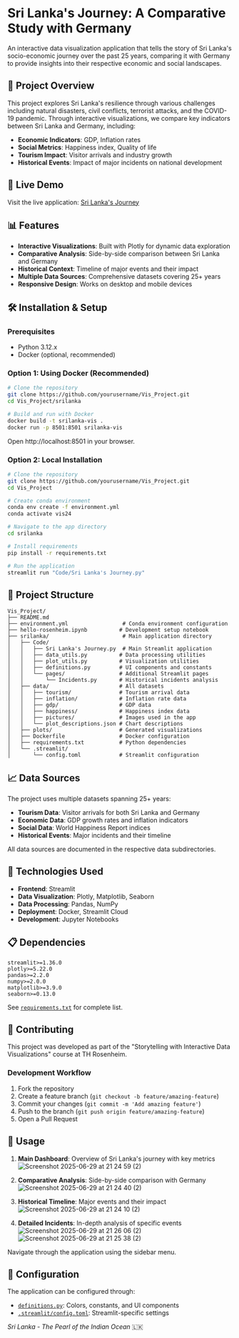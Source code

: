 # Sri Lanka's Journey: A Comparative Study with Germany


An interactive data visualization application that tells the story of Sri Lanka's socio-economic journey over the past 25 years, comparing it with Germany to provide insights into their respective economic and social landscapes.

## 🌟 Project Overview

This project explores Sri Lanka's resilience through various challenges including natural disasters, civil conflicts, terrorist attacks, and the COVID-19 pandemic. Through interactive visualizations, we compare key indicators between Sri Lanka and Germany, including:

- **Economic Indicators**: GDP, Inflation rates
- **Social Metrics**: Happiness index, Quality of life
- **Tourism Impact**: Visitor arrivals and industry growth
- **Historical Events**: Impact of major incidents on national development

## 🚀 Live Demo

Visit the live application: [Sri Lanka's Journey](visproject-c5hjgjg9wm6t3oleevh7fy.streamlit.app/)

## 📊 Features

- **Interactive Visualizations**: Built with Plotly for dynamic data exploration
- **Comparative Analysis**: Side-by-side comparison between Sri Lanka and Germany
- **Historical Context**: Timeline of major events and their impact
- **Multiple Data Sources**: Comprehensive datasets covering 25+ years
- **Responsive Design**: Works on desktop and mobile devices

## 🛠️ Installation & Setup

### Prerequisites

- Python 3.12.x
- Docker (optional, recommended)

### Option 1: Using Docker (Recommended)

```bash
# Clone the repository
git clone https://github.com/yourusername/Vis_Project.git
cd Vis_Project/srilanka

# Build and run with Docker
docker build -t srilanka-vis .
docker run -p 8501:8501 srilanka-vis
```

Open http://localhost:8501 in your browser.

### Option 2: Local Installation

```bash
# Clone the repository
git clone https://github.com/yourusername/Vis_Project.git
cd Vis_Project

# Create conda environment
conda env create -f environment.yml
conda activate vis24

# Navigate to the app directory
cd srilanka

# Install requirements
pip install -r requirements.txt

# Run the application
streamlit run "Code/Sri Lanka's Journey.py"
```

## 📁 Project Structure

```
Vis_Project/
├── README.md
├── environment.yml                 # Conda environment configuration
├── hello-rosenheim.ipynb          # Development setup notebook
├── srilanka/                       # Main application directory
│   ├── Code/
│   │   ├── Sri Lanka's Journey.py  # Main Streamlit application
│   │   ├── data_utils.py          # Data processing utilities
│   │   ├── plot_utils.py          # Visualization utilities
│   │   ├── definitions.py         # UI components and constants
│   │   └── pages/                 # Additional Streamlit pages
│   │       └── Incidents.py       # Historical incidents analysis
│   ├── data/                      # All datasets
│   │   ├── tourism/               # Tourism arrival data
│   │   ├── inflation/             # Inflation rate data
│   │   ├── gdp/                   # GDP data
│   │   ├── happiness/             # Happiness index data
│   │   ├── pictures/              # Images used in the app
│   │   └── plot_descriptions.json # Chart descriptions
│   ├── plots/                     # Generated visualizations
│   ├── Dockerfile                 # Docker configuration
│   ├── requirements.txt           # Python dependencies
│   └── .streamlit/
│       └── config.toml            # Streamlit configuration
```

## 📈 Data Sources

The project uses multiple datasets spanning 25+ years:

- **Tourism Data**: Visitor arrivals for both Sri Lanka and Germany
- **Economic Data**: GDP growth rates and inflation indicators
- **Social Data**: World Happiness Report indices
- **Historical Events**: Major incidents and their timeline

All data sources are documented in the respective data subdirectories.

## 🎨 Technologies Used

- **Frontend**: Streamlit
- **Data Visualization**: Plotly, Matplotlib, Seaborn
- **Data Processing**: Pandas, NumPy
- **Deployment**: Docker, Streamlit Cloud
- **Development**: Jupyter Notebooks

## 📋 Dependencies

```
streamlit>=1.36.0
plotly>=5.22.0
pandas>=2.2.0
numpy>=2.0.0
matplotlib>=3.9.0
seaborn>=0.13.0
```

See [`requirements.txt`](srilanka/requirements.txt) for complete list.

## 🤝 Contributing

This project was developed as part of the "Storytelling with Interactive Data Visualizations" course at TH Rosenheim.

### Development Workflow

1. Fork the repository
2. Create a feature branch (`git checkout -b feature/amazing-feature`)
3. Commit your changes (`git commit -m 'Add amazing feature'`)
4. Push to the branch (`git push origin feature/amazing-feature`)
5. Open a Pull Request

## 📖 Usage

1. **Main Dashboard**: Overview of Sri Lanka's journey with key metrics
![Screenshot 2025-06-29 at 21 24 59 (2)](https://github.com/user-attachments/assets/46ef61a4-1fd1-454a-baa0-ace63bc1f2d6)                      


2. **Comparative Analysis**: Side-by-side comparison with Germany
![Screenshot 2025-06-29 at 21 24 40 (2)](https://github.com/user-attachments/assets/a63aaf53-ef86-44e4-a2ee-5d90cfd24487)

4. **Historical Timeline**: Major events and their impact
![Screenshot 2025-06-29 at 21 24 10 (2)](https://github.com/user-attachments/assets/bcecbc91-2670-4b09-8921-1c982454f63a)
5. **Detailed Incidents**: In-depth analysis of specific events
![Screenshot 2025-06-29 at 21 26 06 (2)](https://github.com/user-attachments/assets/254e3587-deca-4144-9b33-281c94aa78ab)
![Screenshot 2025-06-29 at 21 25 38 (2)](https://github.com/user-attachments/assets/b210f199-6660-44a4-8e02-f9d62fc53a3c)


Navigate through the application using the sidebar menu.  

## 🔧 Configuration

The application can be configured through:
- [`definitions.py`](srilanka/Code/definitions.py): Colors, constants, and UI components
- [`.streamlit/config.toml`](srilanka/.streamlit/config.toml): Streamlit-specific settings



*Sri Lanka - The Pearl of the Indian Ocean* 🇱🇰
